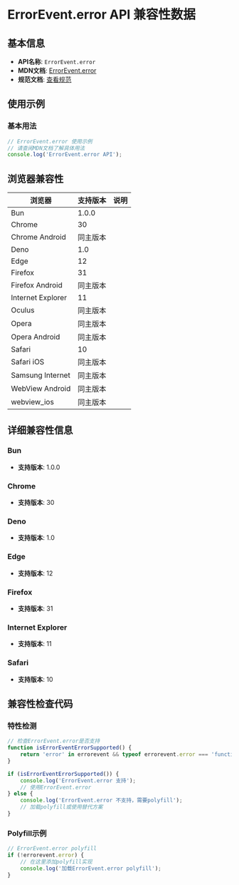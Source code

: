 # ErrorEvent.error API 兼容性数据

## 基本信息

- **API名称**: `ErrorEvent.error`
- **MDN文档**: [ErrorEvent.error](https://developer.mozilla.org/docs/Web/API/ErrorEvent/error)
- **规范文档**: [查看规范](https://html.spec.whatwg.org/multipage/webappapis.html#dom-errorevent-error)

## 使用示例

### 基本用法

```javascript
// ErrorEvent.error 使用示例
// 请查阅MDN文档了解具体用法
console.log('ErrorEvent.error API');
```

## 浏览器兼容性

| 浏览器 | 支持版本 | 说明 |
|--------|----------|------|
| Bun | 1.0.0 |  |
| Chrome | 30 |  |
| Chrome Android | 同主版本 |  |
| Deno | 1.0 |  |
| Edge | 12 |  |
| Firefox | 31 |  |
| Firefox Android | 同主版本 |  |
| Internet Explorer | 11 |  |
| Oculus | 同主版本 |  |
| Opera | 同主版本 |  |
| Opera Android | 同主版本 |  |
| Safari | 10 |  |
| Safari iOS | 同主版本 |  |
| Samsung Internet | 同主版本 |  |
| WebView Android | 同主版本 |  |
| webview_ios | 同主版本 |  |

## 详细兼容性信息

### Bun

- **支持版本**: 1.0.0

### Chrome

- **支持版本**: 30

### Deno

- **支持版本**: 1.0

### Edge

- **支持版本**: 12

### Firefox

- **支持版本**: 31

### Internet Explorer

- **支持版本**: 11

### Safari

- **支持版本**: 10

## 兼容性检查代码

### 特性检测

```javascript
// 检查ErrorEvent.error是否支持
function isErrorEventErrorSupported() {
    return 'error' in errorevent && typeof errorevent.error === 'function';
}

if (isErrorEventErrorSupported()) {
    console.log('ErrorEvent.error 支持');
    // 使用ErrorEvent.error
} else {
    console.log('ErrorEvent.error 不支持，需要polyfill');
    // 加载polyfill或使用替代方案
}
```

### Polyfill示例

```javascript
// ErrorEvent.error polyfill
if (!errorevent.error) {
    // 在这里添加polyfill实现
    console.log('加载ErrorEvent.error polyfill');
}
```

